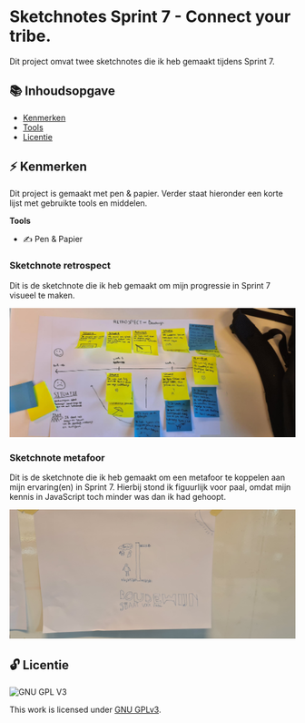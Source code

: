 # Sketchnotes Sprint 7 - Connect your tribe.

Dit project omvat twee sketchnotes die ik heb gemaakt tijdens Sprint 7.

## 📚 Inhoudsopgave

* [Kenmerken](#kenmerken)
* [Tools](#tools)
* [Licentie](#licentie)

## ⚡ Kenmerken
Dit project is gemaakt met pen & papier. Verder staat hieronder een korte lijst met gebruikte tools en middelen.

**Tools**

- ✍ Pen & Papier

### Sketchnote retrospect

Dit is de sketchnote die ik heb gemaakt om mijn progressie in Sprint 7 visueel te maken.

![Schermafbeelding Sketchnotes](assets/20220303_122146.jpg)


### Sketchnote metafoor

Dit is de sketchnote die ik heb gemaakt om een metafoor te koppelen aan mijn ervaring(en) in Sprint 7. Hierbij stond ik figuurlijk voor paal, omdat mijn kennis in JavaScript toch minder was dan ik had gehoopt.

![Schermafbeelding Sketchnotes](assets/20220303_122131%20(1).jpg)


## 🔓 Licentie

![GNU GPL V3](https://www.gnu.org/graphics/gplv3-127x51.png)

This work is licensed under [GNU GPLv3](./LICENSE).
